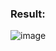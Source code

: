 
### Result:

![image](https://github.com/user-attachments/assets/4007860d-3e17-4ccd-bfbb-650ecac11644)


